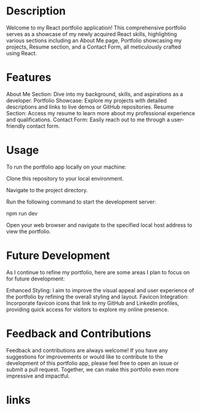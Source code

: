 # Description
Welcome to my React portfolio application! This comprehensive portfolio serves as a showcase of my newly acquired React skills, highlighting various sections including an About Me page, Portfolio showcasing my projects, Resume section, and a Contact Form, all meticulously crafted using React.

# Features
About Me Section: Dive into my background, skills, and aspirations as a developer.
Portfolio Showcase: Explore my projects with detailed descriptions and links to live demos or GitHub repositories.
Resume Section: Access my resume to learn more about my professional experience and qualifications.
Contact Form: Easily reach out to me through a user-friendly contact form.


# Usage
To run the portfolio app locally on your machine:

Clone this repository to your local environment.

Navigate to the project directory.

Run the following command to start the development server:

npm run dev

Open your web browser and navigate to the specified local host address to view the portfolio.

# Future Development
As I continue to refine my portfolio, here are some areas I plan to focus on for future development:

Enhanced Styling: I aim to improve the visual appeal and user experience of the portfolio by refining the overall styling and layout.
Favicon Integration: Incorporate favicon icons that link to my GitHub and LinkedIn profiles, providing quick access for visitors to explore my online presence.

# Feedback and Contributions
Feedback and contributions are always welcome! If you have any suggestions for improvements or would like to contribute to the development of this portfolio app, please feel free to open an issue or submit a pull request. Together, we can make this portfolio even more impressive and impactful.

# links

